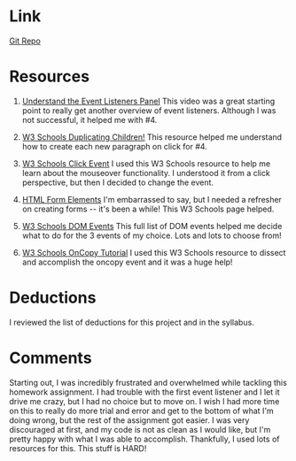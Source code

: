 # Link
[Git Repo](https://github.com/bbarta/hw_listeners_barta_brianne)

# Resources
1. [Understand the Event Listeners Panel](https://egghead.io/lessons/javascript-understand-the-event-listeners-panel) This video was a great starting point to really get another overview of event listeners. Although I was not successful, it helped me with #4.  

2. [W3 Schools Duplicating Children!](https://www.w3schools.com/jsref/tryit.asp?filename=tryjsref_document_createelement2)
This resource helped me understand how to create each new paragraph on click for #4. 

3. [W3 Schools Click Event](https://www.w3schools.com/jsref/tryit.asp?filename=tryjsref_document_addeventlistener)
I used this W3 Schools resource to help me learn about the mouseover functionality. I understood it from a click perspective, but then I decided to change the event. 

4. [HTML Form Elements](https://www.w3schools.com/html/html_form_elements.asp) I'm embarrassed to say, but I needed a refresher on creating forms -- it's been a while! This W3 Schools page helped.

4. [W3 Schools DOM Events](https://www.w3schools.com/jsref/dom_obj_event.asp)
This full list of DOM events helped me decide what to do for the 3 events of my choice. Lots and lots to choose from!


5. [W3 Schools OnCopy Tutorial](https://www.w3schools.com/jsref/tryit.asp?filename=tryjsref_oncopy)
I used this W3 Schools resource to dissect and accomplish the oncopy event and it was a huge help!


# Deductions
I reviewed the list of deductions for this project and in the syllabus.

# Comments
Starting out, I was incredibly frustrated and overwhelmed while tackling this homework assignment. I had trouble with the first event listener and I let it drive me crazy, but I had no choice but to move on. I wish I had more time on this to really do more trial and error and get to the bottom of what I'm doing wrong, but the rest of the assignment got easier. I was very discouraged at first, and my code is not as clean as I would like, but I'm pretty happy with what I was able to accomplish. Thankfully, I used lots of resources for this. This stuff is HARD!